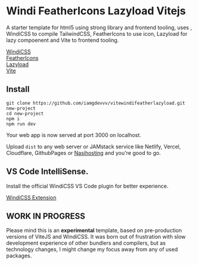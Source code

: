 # Windi FeatherIcons Lazyload Vitejs

A starter template for html5 using strong library and frontend tooling, uses , WindiCSS to compile TailwindCSS, FeatherIcons to use icon, Lazyload for lazy compoenent and Vite to frontend tooling.

[WindiCSS](https://windicss.org/) <br />
[FeatherIcons](https://feathericons.com/) <br />
[Lazyload](https://www.andreaverlicchi.eu/vanilla-lazyload/) <br />
[Vite](https://vitejs.dev)  

## Install

```
git clone https://github.com/iamgdevvv/vitewindifeatherlazyload.git new-project
cd new-project
npm i
npm run dev
```

Your web app is now served at port 3000 on localhost.

Upload `dist` to any web server or JAMstack service like Netlify, Vercel, Cloudflare, GithubPages or [Nasihosting](https://nasihosting.com/) and you're good to go.

## VS Code IntelliSense.

Install the official WindiCSS VS Code plugin for better experience.

[WindiCSS Extension](https://marketplace.visualstudio.com/items?itemName=voorjaar.windicss-intellisense)

## WORK IN PROGRESS

Please mind this is an **experimental** template, based on pre-production versions of ViteJS and WindiCSS. It was born out of frustration with slow development experience of other bundlers and compilers, but as technology changes, I might change my focus away from any of used packages.
